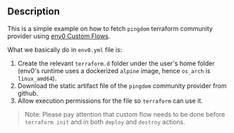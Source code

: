 ## Description
This is a simple example on how to fetch `pingdom` terraform community provider using [env0 Custom Flows](https://docs.env0.com/docs/custom-flows).

What we basically do in `env0.yml` file is:
1. Create the relevant `terraform.d` folder under the user's home folder (env0's runtime uses a dockerized `alpine` image, hence `os_arch` is `linux_amd64`).
2. Download the static artifact file of the `pingdom` community provider from github.
3. Allow execution permissions for the file so `terraform` can use it.

> Note: Please pay attention that custom flow needs to be done before `terraform init` and in both `deploy` and `destroy` actions.